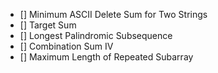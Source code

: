 - [] Minimum ASCII Delete Sum for Two Strings
- [] Target Sum
- [] Longest Palindromic Subsequence
- [] Combination Sum IV
- [] Maximum Length of Repeated Subarray
